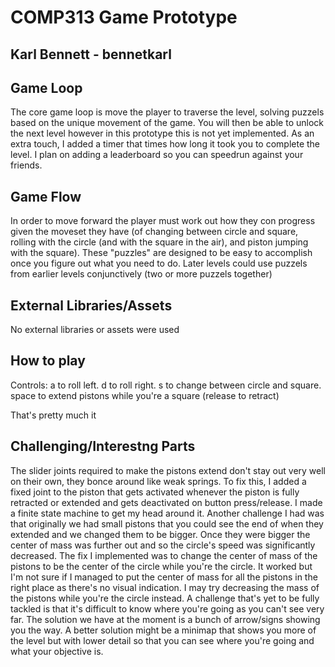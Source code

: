 # COMP313 Game Prototype

## Karl Bennett - bennetkarl

## Game Loop
The core game loop is move the player to traverse the level, solving puzzels based on the unique movement of the game. You will then be able to unlock the next level however in this prototype this is not yet implemented.
As an extra touch, I added a timer that times how long it took you to complete the level. I plan on adding a leaderboard so you can speedrun against your friends.

## Game Flow
In order to move forward the player must work out how they con progress given the moveset they have (of changing between circle and square, rolling with the circle (and with the square in the air), and piston jumping with the square). These "puzzles" are designed to be easy to accomplish once you figure out what you need to do. Later levels could use puzzels from earlier levels conjunctively (two or more puzzels together)

## External Libraries/Assets
No external libraries or assets were used

## How to play
Controls:
a to roll left.
d to roll right.
s to change between circle and square.
space to extend pistons while you're a square (release to retract)

That's pretty much it

## Challenging/Interestng Parts
The slider joints required to make the pistons extend don't stay out very well on their own, they bonce around like weak springs. To fix this, I added a fixed joint to the piston that gets activated whenever the piston is fully retracted or extended and gets deactivated on button press/release. I made a finite state machine to get my head around it.
Another challenge I had was that originally we had small pistons that you could see the end of when they extended and we changed them to be bigger. Once they were bigger the center of mass was further out and so the circle's speed was significantly decreased. The fix I implemented was to change the center of mass of the pistons to be the center of the circle while you're the circle. It worked but I'm not sure if I managed to put the center of mass for all the pistons in the right place as there's no visual indication. I may try decreasing the mass of the pistons while you're the circle instead.
A challenge that's yet to be fully tackled is that it's difficult to know where you're going as you can't see very far. The solution we have at the moment is a bunch of arrow/signs showing you the way. A better solution might be a minimap that shows you more of the level but with lower detail so that you can see where you're going and what your objective is.